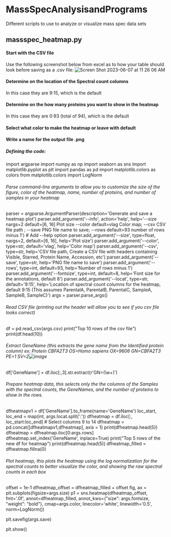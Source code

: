 # MassSpecAnalysisandPrograms
Different scripts to use to analyze or visualize mass spec data sets
## massspec_heatmap.py
#### Start with the CSV file
Use the following screenshot below from excel as to how your table should look before saving as a .csv file:
![Screen Shot 2023-06-07 at 11 26 06 AM](https://github.com/monnieb92/MassSpecAnalysisandPrograms/assets/60197768/9fabe202-bcee-4149-82c3-b54f0fa9cc61)

#### Determine on the location of the Spectral count columns 
In this case they are 9:15, which is the default 

#### Determine on the how many proteins you want to show in the heatmap 
In this case they are 0:93 (total of 94), which is the default 

#### Select what color to make the heatmap or leave with default 

#### Write a name for the output file .png 

##### Defining the code: 

import argparse
import numpy as np
import seaborn as sns
import matplotlib.pyplot as plt
import pandas as pd
import matplotlib.colors as colors
from matplotlib.colors import LogNorm

###### Parse command-line arguments to allow you to customize the size of the figure, color of the heatmap, name, number of proteins, and number of samples in your heatmap 
parser = argparse.ArgumentParser(description='Generate and save a heatmap plot')
parser.add_argument('--info', action='help', help='--size nargs=2 default=[6, 16] Plot size --color default=vlag Color map; --csv CSV file path ; --save PNG file name to save; --rows default=93 number of rows minus 1')  # Add --help option
parser.add_argument('--size', type=float, nargs=2, default=[6, 16], help='Plot size')
parser.add_argument('--color', type=str, default='vlag', help='Color map')
parser.add_argument('--csv', type=str, help='CSV file path, Create a CSV file with headers containing Visible, Starred, Protein Name, Accession, etc')
parser.add_argument('--save', type=str, help='PNG file name to save')
parser.add_argument('--rows', type=int, default=93, help='Number of rows minus 1')
parser.add_argument('--fontsize', type=int, default=8, help='Font size for the annotations, default 8')
parser.add_argument('--locat', type=str, default='9:15', help='Location of spectral count columns for the heatmap, default 9:15 (This assumes ParentalA, ParentalB, ParentalC, SampleA, SampleB, SampleC)')
args = parser.parse_args()

###### Read CSV file (printing out the header will allow you to see if you csv file looks correct)
df = pd.read_csv(args.csv)
print("Top 10 rows of the csv file")
print(df.head(10))

###### Extract GeneName (this extracts the gene name from the Identified protein column) ex: Protein CBFA2T3 OS=Homo sapiens OX=9606 GN=CBFA2T3 PE=1 SV=2![image](https://github.com/monnieb92/MassSpecAnalysisandPrograms/assets/60197768/42c81fea-7e5e-466b-abbf-5709491b3d37)

df['GeneName'] = df.iloc[:,3].str.extract(r'GN=(\w+)')

###### Prepare heatmap data, this selects only the the columns of the Samples with the spectral counts, the GeneNames, and the number of proteins to show in the rows. 
dfheatmapv1 = df['GeneName'].to_frame(name='GeneName')
loc_start, loc_end = map(int, args.locat.split(':'))
dfheatmap = df.iloc[:, loc_start:loc_end]  # Select columns 9 to 14
dfheatmap = pd.concat([dfheatmapv1,dfheatmap], axis = 1)
print(dfheatmap.head(5))
dfheatmap = dfheatmap.iloc[0:args.rows]
dfheatmap.set_index('GeneName', inplace=True)
print("Top 5 rows of the new df for heatmap")
print(dfheatmap.head(5))
dfheatmap_filled = dfheatmap.fillna(0)

###### Plot heatmap, this plots the heatmap using the log normalization for the spectral counts to better visualize the color, and showing the raw spectral counts in each box 
offset = 1e-1
dfheatmap_offset = dfheatmap_filled + offset
fig, ax = plt.subplots(figsize=args.size)
p1 = sns.heatmap(dfheatmap_offset, fmt='.0f', annot=dfheatmap_filled, annot_kws={"size": args.fontsize, "weight": "bold"}, cmap=args.color, linecolor='white', linewidth='0.5', norm=LogNorm())

plt.savefig(args.save)

plt.show()
